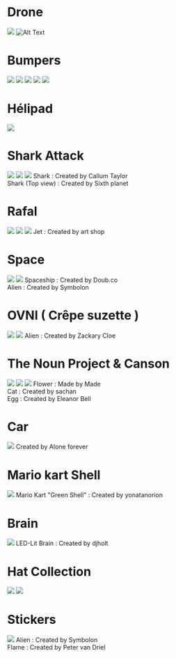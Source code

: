 # Drone

![](Pictures/IMG_8219.JPG)
![Alt Text](Pictures/IMG_8250.JPG)

# Bumpers

![](Pictures/IMG_8234.JPG)
![](Pictures/IMG_8294.JPG)
![](Pictures/IMG_8287.JPG)
![](Pictures/IMG_8309.JPG)
![](Pictures/IMG_8313.JPG)

# Hélipad

![](Pictures/IMG_8137.JPG)

# Shark Attack

![](Pictures/IMG_8126.JPG)
![](Pictures/IMG_8127.JPG)
![](Pictures/IMG_8125.JPG)
Shark : Created by Callum Taylor  
Shark (Top view) : Created by Sixth planet

# Rafal

![](Pictures/IMG_8183.JPG)
![](Pictures/IMG_8181.JPG)
![](Pictures/IMG_8191.JPG)
Jet : Created by art shop

# Space

![](Pictures/IMG_8263.JPG)
![](Pictures/IMG_8266.JPG)
Spaceship : Created by Doub.co  
Alien : Created by Symbolon

# OVNI ( Crêpe suzette )

![](Pictures/IMG_8283.JPG)
![](Pictures/IMG_8284.JPG)
Alien : Created by Zackary Cloe

# The Noun Project & Canson

![](Pictures/IMG_8225.JPG)
![](Pictures/IMG_8231.JPG)
![](Pictures/IMG_8232.JPG)
Flower : Made by Made  
Cat : Created by sachan  
Egg : Created by Eleanor Bell  

# Car

![](Pictures/IMG_8195.JPG)
Created by Alone forever

# Mario kart Shell

![](Pictures/IMG_8269.JPG)
Mario Kart "Green Shell" : Created by yonatanorion

# Brain

![](Pictures/IMG_8274.JPG)
LED-Lit Brain : Created by djholt

# Hat Collection

![](Pictures/IMG_8276.JPG)
![](Pictures/IMG_8278.JPG)

# Stickers

![](Pictures/IMG_8199.JPG)
Alien : Created by Symbolon  
Flame : Created by Peter van Driel
